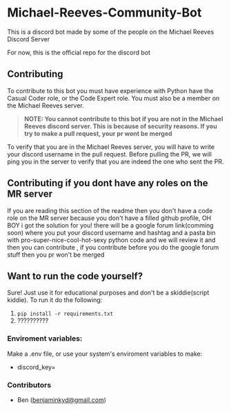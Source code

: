 # Michael-Reeves-Community-Bot

This is a discord bot made by some of the people on the Michael Reeves Discord Server

For now, this is the official repo for the discord bot

## Contributing 
To contribute to this bot you must have experience with Python have the Casual Coder role, or the Code Expert role. You must also be a member on the Michael Reeves server.
> **NOTE: You cannot contribute to this bot if you are not in the Michael Reeves discord server. This is because of security reasons. If you try to make a pull request, your pr wont be merged**

To verify that you are in the Michael Reeves server, you will have to write your discord username in the pull request. Before pulling the PR, we will ping you in the server to verify that you are indeed the one who sent the PR.

## Contributing if you dont have any roles on the MR server 
If you are reading  this section of the readme then you don't have a code role on the MR server because you don't have a filled github profile, OH BOY  i got the  solution for you! there will be a google forum link(comming soon) where you put your discord username and hashtag and a pasta bin with pro-super-nice-cool-hot-sexy python code and we will review it and then you can contribute , if you contribute before you do the google forum stuff then you pr won't be merged

## Want to run the code yourself?
Sure! Just use it for educational purposes and don't be a skiddie(script kiddie). To run it do the following:
1. ` pip install -r requirements.txt `
2. ??????????

### Enviroment variables:
Make a .env file, or use your system's enviroment variables to make:
* discord_key=<discord api key>

### Contributors 
- Ben (benjaminkyd@gmail.com)
